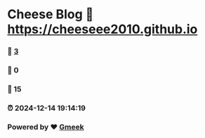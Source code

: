 # Cheese Blog :link: https://cheeseee2010.github.io 
### :page_facing_up: [3](https://cheeseee2010.github.io/tag.html) 
### :speech_balloon: 0 
### :hibiscus: 15 
### :alarm_clock: 2024-12-14 19:14:19 
### Powered by :heart: [Gmeek](https://github.com/Meekdai/Gmeek)
